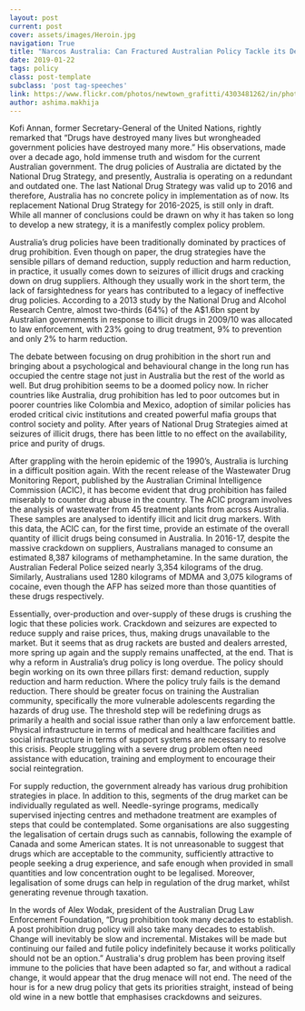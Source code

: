 ```yaml
---
layout: post
current: post
cover: assets/images/Heroin.jpg
navigation: True
title: "Narcos Australia: Can Fractured Australian Policy Tackle its Deepening Drug Crisis?"
date: 2019-01-22
tags: policy
class: post-template
subclass: 'post tag-speeches'
link: https://www.flickr.com/photos/newtown_grafitti/4303481262/in/photolist-ftqE1w-27aw5iD-DvQPtj-67Lawk-DacH2L-H43vF2-YkNMy4-25uMaQt-DmgcFC-EDLrAJ-MjYmiQ-tQ6fEa-uEqGoz-uLoUaL-uEide1-7yht3N
author: ashima.makhija
---
```

Kofi Annan, former Secretary-General of the United Nations, rightly remarked that “Drugs have destroyed many lives but wrongheaded government policies have destroyed many more.” His observations, made over a decade ago, hold immense truth and wisdom for the current Australian government. The drug policies of Australia are dictated by the National Drug Strategy, and presently, Australia is operating on a redundant and outdated one. The last National Drug Strategy was valid up to 2016 and therefore, Australia has no concrete policy in implementation as of now. Its replacement National Drug Strategy for 2016-2025, is still only in draft. While all manner of conclusions could be drawn on why it has taken so long to develop a new strategy, it is a manifestly complex policy problem.

Australia’s drug policies have been traditionally dominated by practices of drug prohibition. Even though on paper, the drug strategies have the sensible pillars of demand reduction, supply reduction and harm reduction, in practice, it usually comes down to seizures of illicit drugs and cracking down on drug suppliers. Although they usually work in the short term, the lack of farsightedness for years has contributed to a legacy of ineffective drug policies. According to a 2013 study by the National Drug and Alcohol Research Centre, almost two-thirds (64%) of the A$1.6bn spent by Australian governments in response to illicit drugs in 2009/10 was allocated to law enforcement, with 23% going to drug treatment, 9% to prevention and only 2% to harm reduction.

The debate between focusing on drug prohibition in the short run and bringing about a psychological and behavioural change in the long run has occupied the centre stage not just in Australia but the rest of the world as well. But drug prohibition seems to be a doomed policy now. In richer countries like Australia, drug prohibition has led to poor outcomes but in poorer countries like Colombia and Mexico, adoption of similar policies has eroded critical civic institutions and created powerful mafia groups that control society and polity. After years of National Drug Strategies aimed at seizures of illicit drugs, there has been little to no effect on the availability, price and purity of drugs.

After grappling with the heroin epidemic of the 1990’s, Australia is lurching in a difficult position again. With the recent release of the Wastewater Drug Monitoring Report, published by the Australian Criminal Intelligence Commission (ACIC), it has become evident that drug prohibition has failed miserably to counter drug abuse in the country. The ACIC program involves the analysis of wastewater from 45 treatment plants from across Australia. These samples are analysed to identify illicit and licit drug markers. With this data, the ACIC can, for the first time, provide an estimate of the overall quantity of illicit drugs being consumed in Australia. In 2016-17, despite the massive crackdown on suppliers, Australians managed to consume an estimated 8,387 kilograms of methamphetamine. In the same duration, the Australian Federal Police seized nearly 3,354 kilograms of the drug. Similarly, Australians used 1280 kilograms of MDMA and 3,075 kilograms of cocaine, even though the AFP has seized more than those quantities of these drugs respectively.

Essentially, over-production and over-supply of these drugs is crushing the logic that these policies work. Crackdown and seizures are expected to reduce supply and raise prices, thus, making drugs unavailable to the market. But it seems that as drug rackets are busted and dealers arrested, more spring up again and the supply remains unaffected, at the end. That is why a reform in Australia’s drug policy is long overdue. The policy should begin working on its own three pillars first: demand reduction, supply reduction and harm reduction. Where the policy truly fails is the demand reduction. There should be greater focus on training the Australian community, specifically the more vulnerable adolescents regarding the hazards of drug use. The threshold step will be redefining drugs as primarily a health and social issue rather than only a law enforcement battle. Physical infrastructure in terms of medical and healthcare facilities and social infrastructure in terms of support systems are necessary to resolve this crisis. People struggling with a severe drug problem often need assistance with education, training and employment to encourage their social reintegration.

For supply reduction, the government already has various drug prohibition strategies in place. In addition to this, segments of the drug market can be individually regulated as well. Needle-syringe programs, medically supervised injecting centres and methadone treatment are examples of steps that could be contemplated. Some organisations are also suggesting the legalisation of certain drugs such as cannabis, following the example of Canada and some American states. It is not unreasonable to suggest that drugs which are acceptable to the community, sufficiently attractive to people seeking a drug experience, and safe enough when provided in small quantities and low concentration ought to be legalised. Moreover, legalisation of some drugs can help in regulation of the drug market, whilst generating revenue through taxation.

In the words of Alex Wodak, president of the Australian Drug Law Enforcement Foundation, “Drug prohibition took many decades to establish. A post prohibition drug policy will also take many decades to establish. Change will inevitably be slow and incremental. Mistakes will be made but continuing our failed and futile policy indefinitely because it works politically should not be an option.” Australia's drug problem has been proving itself immune to the policies that have been adapted so far, and without a radical change, it would appear that the drug menace will not end. The need of the hour is for a new drug policy that gets its priorities straight, instead of being old wine in a new bottle that emphasises crackdowns and seizures.



